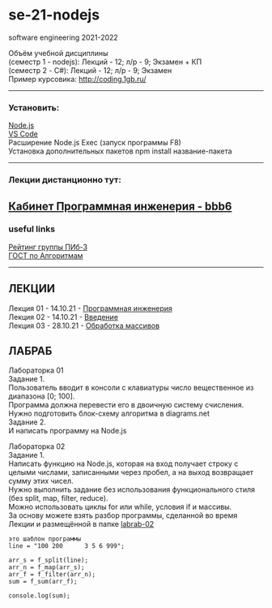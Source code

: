 # se-21-nodejs
software engineering 2021-2022

Объём учебной дисциплины  
(семестр 1 - nodejs): Лекций - 12; л/р - 9; Экзамен + КП  
(семестр 2 - C#): Лекций - 12; л/р - 9; Экзамен    
Пример курсовика: http://coding.1gb.ru/  
  
--- 

### Установить:  
[Node.js](https://nodejs.org/)  
[VS Code](https://code.visualstudio.com/)  
Расширение Node.js Exec (запуск программы F8)  
Установка дополнительных пакетов npm install название-пакета  

---  

### Лекции дистанционно тут:  

[Кабинет Программная инженерия - bbb6](https://bbb6.psaa.ru/b/76k-oto-gpt-xpb)  
--- 

### useful links  
[Рейтинг группы ПИб-3](https://docs.google.com/spreadsheets/d/1V9An642lHUishsy4kFHOG-jd8mUmNjvBxWirgjTjjVs/edit?usp=sharing)  
[ГОСТ по Алгоритмам](https://pcoding.ru/gost/GOST_19.701-90_%D0%90%D0%BB%D0%B3%D0%BE%D1%80%D0%B8%D1%82%D0%BC%D1%8B.pdf)  

---  

## ЛЕКЦИИ  

Лекция 01 - 14.10.21 - [Программная инженерия](https://docs.google.com/presentation/d/1fJ3FA3rolKLPQhsjJaUgCpl53H-k6FthlGoa6kzm3bs/edit?usp=sharing)  
Лекция 02 - 14.10.21 - [Введение](https://github.com/permCoding/se-21-nodejs/tree/main/theme-01-io)  
Лекция 03 - 28.10.21 - [Обработка массивов](https://github.com/permCoding/se-21-nodejs/tree/main/theme-02-array)  

## ЛАБРАБ  

Лабораторка 01  
Задание 1.  
Пользователь вводит в консоли с клавиатуры число вещественное из диапазона [0; 100].  
Программа должна перевести его в двоичную систему счисления.  
Нужно подготовить блок-схему алгоритма в diagrams.net  
Задание 2.  
И написать программу на Node.js  

Лабораторка 02  
Задание 1.  
Написать функцию на Node.js, которая на вход получает строку с целыми числами, записанными через пробел, а на выход возвращает сумму этих чисел.  
Нужно выполнить задание без использования функционального стиля (без split, map, filter, reduce).  
Можно использовать циклы for или while, условия if и массивы.  
За основу можете взять разбор программы, сделанной во время Лекции и размещённой в папке [labrab-02](https://github.com/permCoding/se-21-nodejs/tree/main/labrabs/labrab-02)  

```
это шаблон программы
line = "100 200      3 5 6 999";

arr_s = f_split(line);
arr_n = f_map(arr_s);
arr_f = f_filter(arr_n);
sum = f_sum(arr_f);

console.log(sum);
```

```txt

```
